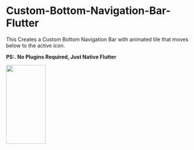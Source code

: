 # Custom-Bottom-Navigation-Bar-Flutter
This Creates a Custom Bottom Navigation Bar with animated tile that moves below to the  active icon.

**PS:. No Plugins Required, Just Native Flutter**



<img src="/images/output/video1.gif" width="108" height="216"/>